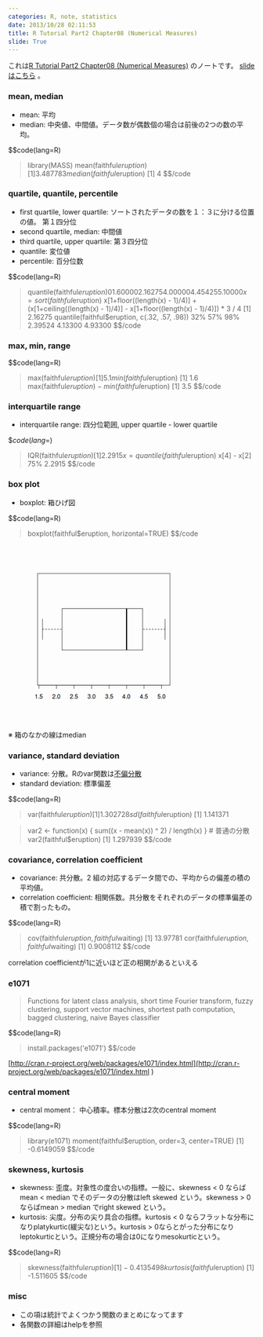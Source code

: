 ```yaml
---
categories: R, note, statistics
date: 2013/10/28 02:11:53
title: R Tutorial Part2 Chapter08 (Numerical Measures)
slide: True
---
```


これは[R Tutorial Part2 Chapter08 (Numerical Measures)](http://www.r-tutor.com/elementary-statistics/numerical-measures ) のノートです。
[slideはこちら](/slide/2013/10/26/r-tutor-chap08/ ) 。




### mean, median

* mean: 平均
* median: 中央値、中間値。データ数が偶数個の場合は前後の2つの数の平均。

$$code(lang=R)
> library(MASS)
> mean(faithful$eruption)
[1] 3.487783
> median(faithful$eruption)
[1] 4
$$/code



### quartile, quantile, percentile

* first quartile, lower quartile: ソートされたデータの数を１：３に分ける位置の値。 第１四分位
* second quartile, median: 中間値
* third quartile, upper quartile: 第３四分位
* quantile: 変位値
* percentile: 百分位数

$$code(lang=R)
> quantile(faithful$eruption)
     0%     25%     50%     75%    100% 
1.60000 2.16275 4.00000 4.45425 5.10000 
> x = sort(faithful$eruption)
> x[1+floor((length(x) - 1)/4)] + (x[1+ceiling((length(x) - 1)/4)] - x[1+floor((length(x) - 1)/4)]) * 3 / 4
[1] 2.16275
> quantile(faithful$eruption, c(.32, .57, .98))
    32%     57%     98% 
2.39524 4.13300 4.93300 
$$/code




### max, min, range

$$code(lang=R)
> max(faithful$eruption)
[1] 5.1
> min(faithful$eruption)
[1] 1.6
> max(faithful$eruption) - min(faithful$eruption)
[1] 3.5
$$/code



### interquartile range

* interquartile range: 四分位範囲, upper quartile - lower quartile

$$code(lang=$)
> IQR(faithful$eruption)
[1] 2.2915
> x = quantile(faithful$eruption)
> x[4] - x[2]
   75% 
2.2915 
$$/code



### box plot

* boxplot: 箱ひげ図

$$code(lang=R)
> boxplot(faithful$eruption, horizontal=TRUE)
$$/code

![boxplot](/images/numerical-measures4x.png) 

※ 箱のなかの線はmedian



### variance, standard deviation

* variance: 分散。Rのvar関数は[不偏分散](http://www.sist.ac.jp/~kanakubo/research/statistic/fuhenbunsan.html) 
* standard deviation: 標準偏差

$$code(lang=R)
> var(faithful$eruption)
[1] 1.302728
> sd(faithful$eruption)
[1] 1.141371

> var2 <- function(x) { sum((x - mean(x)) ^ 2) / length(x) }   # 普通の分散
> var2(faithful$eruption)
[1] 1.297939
$$/code



### covariance, correlation coefficient

* covariance: 共分散。2 組の対応するデータ間での、平均からの偏差の積の平均値。
* correlation coefficient: 相関係数。共分散をそれぞれのデータの標準偏差の積で割ったもの。

$$code(lang=R)
> cov(faithful$eruption, faithful$waiting)
[1] 13.97781
> cor(faithful$eruption, faithful$waiting)
[1] 0.9008112
$$/code

correlation coefficientが1に近いほど正の相関があるといえる



### e1071

> Functions for latent class analysis, short time Fourier transform, fuzzy clustering, support vector machines, shortest path computation, bagged clustering, naive Bayes classifier

$$code(lang=R)
> install.packages('e1071')
$$/code

[http://cran.r-project.org/web/packages/e1071/index.html](http://cran.r-project.org/web/packages/e1071/index.html ) 



### central moment

* central moment： 中心積率。標本分散は2次のcentral moment

$$code(lang=R)
> library(e1071)
> moment(faithful$eruption, order=3, center=TRUE)
[1] -0.6149059
$$/code



### skewness, kurtosis

* skewness: 歪度。対象性の度合いの指標。一般に、skewness < 0 ならばmean < median でそのデータの分散はleft skewed という。skewness > 0 ならばmean > median でright skewed という。
* kurtosis: 尖度。分布の尖り具合の指標。kurtosis < 0 ならフラットな分布になりplatykurtic(緩尖な)という。kurtosis > 0ならとがった分布になりleptokurticという。正規分布の場合は0になりmesokurticという。

$$code(lang=R)
> skewness(faithful$eruption)
[1] -0.4135498
> kurtosis(faithful$eruption)
[1] -1.511605
$$/code



### misc

* この項は統計でよくつかう関数のまとめになってます
* 各関数の詳細はhelpを参照

